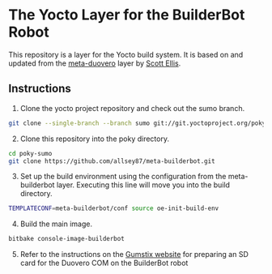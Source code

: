 # The Yocto Layer for the BuilderBot Robot
This repository is a layer for the Yocto build system. It is based on and updated from the [meta-duovero](https://github.com/jumpnow/meta-duovero) layer by [Scott Ellis](mailto:scott@jumpnowtek.com).

## Instructions
1. Clone the yocto project repository and check out the sumo branch.
```bash
git clone --single-branch --branch sumo git://git.yoctoproject.org/poky.git poky-sumo
```
2. Clone this repository into the poky directory.
```bash
cd poky-sumo
git clone https://github.com/allsey87/meta-builderbot.git
```
3. Set up the build environment using the configuration from the meta-builderbot layer. Executing this line will move you into the build directory.
```bash
TEMPLATECONF=meta-builderbot/conf source oe-init-build-env
```
4. Build the main image.
```bash
bitbake console-image-builderbot
```
5. Refer to the instructions on the [Gumstix website](https://www.gumstix.com/support/getting-started/create-bootable-microsd-card/) for preparing an SD card for the Duovero COM on the BuilderBot robot
